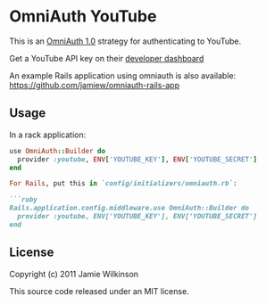 OmniAuth YouTube
================

This is an [OmniAuth 1.0](https://github.com/intridea/omniauth) strategy for authenticating to YouTube.

Get a YouTube API key on their [developer dashboard](http://code.google.com/apis/youtube/dashboard/)

An example Rails application using omniauth is also available:
<https://github.com/jamiew/omniauth-rails-app>


Usage
-----

In a rack application:

```ruby
use OmniAuth::Builder do
  provider :youtube, ENV['YOUTUBE_KEY'], ENV['YOUTUBE_SECRET']
end

For Rails, put this in `config/initializers/omniauth.rb`:

```ruby
Rails.application.config.middleware.use OmniAuth::Builder do
  provider :youtube, ENV['YOUTUBE_KEY'], ENV['YOUTUBE_SECRET']
end
```


License
-------

Copyright (c) 2011 Jamie Wilkinson

This source code released under an MIT license.
